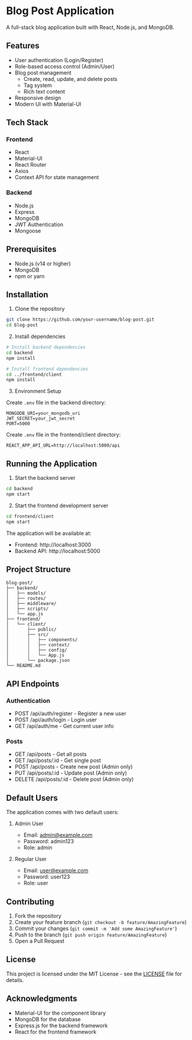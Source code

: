 # Blog Post Application

A full-stack blog application built with React, Node.js, and MongoDB.

## Features

- User authentication (Login/Register)
- Role-based access control (Admin/User)
- Blog post management
  - Create, read, update, and delete posts
  - Tag system
  - Rich text content
- Responsive design
- Modern UI with Material-UI

## Tech Stack

### Frontend
- React
- Material-UI
- React Router
- Axios
- Context API for state management

### Backend
- Node.js
- Express
- MongoDB
- JWT Authentication
- Mongoose

## Prerequisites

- Node.js (v14 or higher)
- MongoDB
- npm or yarn

## Installation

1. Clone the repository
```bash
git clone https://github.com/your-username/blog-post.git
cd blog-post
```

2. Install dependencies
```bash
# Install backend dependencies
cd backend
npm install

# Install frontend dependencies
cd ../frontend/client
npm install
```

3. Environment Setup

Create `.env` file in the backend directory:
```
MONGODB_URI=your_mongodb_uri
JWT_SECRET=your_jwt_secret
PORT=5000
```

Create `.env` file in the frontend/client directory:
```
REACT_APP_API_URL=http://localhost:5000/api
```

## Running the Application

1. Start the backend server
```bash
cd backend
npm start
```

2. Start the frontend development server
```bash
cd frontend/client
npm start
```

The application will be available at:
- Frontend: http://localhost:3000
- Backend API: http://localhost:5000

## Project Structure

```
blog-post/
├── backend/
│   ├── models/
│   ├── routes/
│   ├── middleware/
│   ├── scripts/
│   └── app.js
├── frontend/
│   └── client/
│       ├── public/
│       ├── src/
│       │   ├── components/
│       │   ├── context/
│       │   ├── config/
│       │   └── App.js
│       └── package.json
└── README.md
```

## API Endpoints

### Authentication
- POST /api/auth/register - Register a new user
- POST /api/auth/login - Login user
- GET /api/auth/me - Get current user info

### Posts
- GET /api/posts - Get all posts
- GET /api/posts/:id - Get single post
- POST /api/posts - Create new post (Admin only)
- PUT /api/posts/:id - Update post (Admin only)
- DELETE /api/posts/:id - Delete post (Admin only)

## Default Users

The application comes with two default users:

1. Admin User
   - Email: admin@example.com
   - Password: admin123
   - Role: admin

2. Regular User
   - Email: user@example.com
   - Password: user123
   - Role: user

## Contributing

1. Fork the repository
2. Create your feature branch (`git checkout -b feature/AmazingFeature`)
3. Commit your changes (`git commit -m 'Add some AmazingFeature'`)
4. Push to the branch (`git push origin feature/AmazingFeature`)
5. Open a Pull Request

## License

This project is licensed under the MIT License - see the [LICENSE](LICENSE) file for details.

## Acknowledgments

- Material-UI for the component library
- MongoDB for the database
- Express.js for the backend framework
- React for the frontend framework
